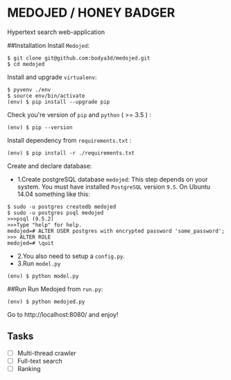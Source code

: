 # MEDOJED / HONEY BADGER
Hypertext search web-application 

##Installation
Install `Medojed`: 
```
$ git clone git@github.com:bodya3d/medojed.git
$ cd medojed
```
Install and upgrade `virtualenv`:
```
$ pyvenv ./env
$ source env/bin/activate
(env) $ pip install --upgrade pip 
```
Check you're version of `pip` and `python` ( >= 3.5 ) :
```
(env) $ pip --version
```
Install dependency from `requirements.txt` :
```
(env) $ pip install -r ./requirements.txt
```
Create and declare database:

 - 1.Create postgreSQL database `medojed`:
This step depends on your system. You must have installed `PostgreSQL` version `9.5`.
On Ubuntu 14.04 something like this:
```
$ sudo -u postgres createdb medojed
$ sudo -u postgres psql medojed
>>>psql (9.5.2)
>>>Type "help" for help.
medojed=# ALTER USER postgres with encrypted password 'some_password';
>>> ALTER ROLE
medojed=# \quit
```
 - 2.You also need to setup a `config.py`.
 - 3.Run `model.py`
```
(env) $ python model.py 
```

##Run
Run Medojed from `run.py`:
```
(env) $ python medojed.py
```
Go to http://localhost:8080/ and enjoy!

## Tasks

- [ ] Multi-thread crawler
- [ ] Full-text search
- [ ] Ranking
